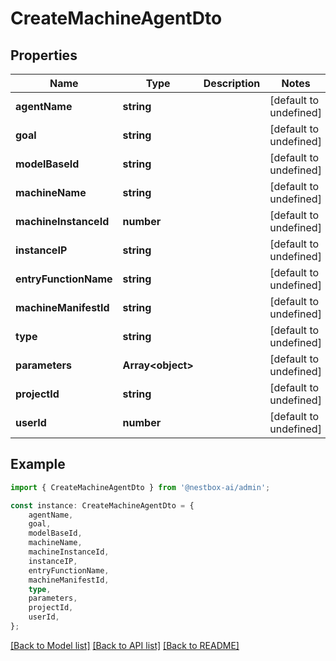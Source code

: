 # CreateMachineAgentDto


## Properties

Name | Type | Description | Notes
------------ | ------------- | ------------- | -------------
**agentName** | **string** |  | [default to undefined]
**goal** | **string** |  | [default to undefined]
**modelBaseId** | **string** |  | [default to undefined]
**machineName** | **string** |  | [default to undefined]
**machineInstanceId** | **number** |  | [default to undefined]
**instanceIP** | **string** |  | [default to undefined]
**entryFunctionName** | **string** |  | [default to undefined]
**machineManifestId** | **string** |  | [default to undefined]
**type** | **string** |  | [default to undefined]
**parameters** | **Array&lt;object&gt;** |  | [default to undefined]
**projectId** | **string** |  | [default to undefined]
**userId** | **number** |  | [default to undefined]

## Example

```typescript
import { CreateMachineAgentDto } from '@nestbox-ai/admin';

const instance: CreateMachineAgentDto = {
    agentName,
    goal,
    modelBaseId,
    machineName,
    machineInstanceId,
    instanceIP,
    entryFunctionName,
    machineManifestId,
    type,
    parameters,
    projectId,
    userId,
};
```

[[Back to Model list]](../README.md#documentation-for-models) [[Back to API list]](../README.md#documentation-for-api-endpoints) [[Back to README]](../README.md)

